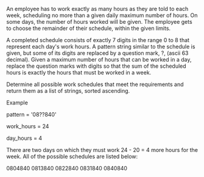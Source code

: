 An employee has to work exactly as many hours as they are told to each week, scheduling no more than a given daily maximum number of hours. On some days, the number of hours worked will be given. The employee gets to choose the remainder of their schedule, within the given limits.



A completed schedule consists of exactly 7 digits in the range 0 to 8 that represent each day's work hours. A pattern string similar to the schedule is given, but some of its digits are replaced by a question mark, ?, (ascii 63 decimal). Given a maximum number of hours that can be worked in a day, replace the question marks with digits so that the sum of the scheduled hours is exactly the hours that must be worked in a week.



Determine all possible work schedules that meet the requirements and return them as a list of strings, sorted ascending.



Example

pattern = '08??840'

work_hours = 24

day_hours = 4



There are two days on which they must work 24 - 20 = 4 more hours for the week. All of the possible schedules are listed below:

0804840
0813840
0822840
0831840
0840840
 

